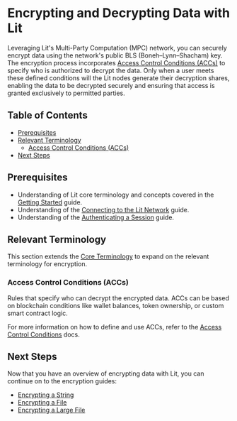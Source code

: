 <!-- omit in toc -->
# Encrypting and Decrypting Data with Lit

Leveraging Lit's Multi-Party Computation (MPC) network, you can securely encrypt data using the network's public BLS (Boneh–Lynn–Shacham) key. The encryption process incorporates [Access Control Conditions (ACCs)](#access-control-conditions-accs) to specify who is authorized to decrypt the data. Only when a user meets these defined conditions will the Lit nodes generate their decryption shares, enabling the data to be decrypted securely and ensuring that access is granted exclusively to permitted parties.

<!-- omit in toc -->
## Table of Contents

- [Prerequisites](#prerequisites)
- [Relevant Terminology](#relevant-terminology)
  - [Access Control Conditions (ACCs)](#access-control-conditions-accs)
- [Next Steps](#next-steps)

## Prerequisites

- Understanding of Lit core terminology and concepts covered in the [Getting Started](../_getting-started/README.md#core-terminology) guide.
- Understanding of the [Connecting to the Lit Network](../_getting-started/connecting-to-lit/README.md) guide.
- Understanding of the [Authenticating a Session](../_getting-started/authenticating-a-session/README.md) guide.

## Relevant Terminology

This section extends the [Core Terminology](../_getting-started/README.md#core-terminology) to expand on the relevant terminology for encryption.

### Access Control Conditions (ACCs)

Rules that specify who can decrypt the encrypted data. ACCs can be based on blockchain conditions like wallet balances, token ownership, or custom smart contract logic.

For more information on how to define and use ACCs, refer to the [Access Control Conditions](https://developer.litprotocol.com/category/advanced-topics) docs.

## Next Steps

Now that you have an overview of encrypting data with Lit, you can continue on to the encryption guides:

- [Encrypting a String](./encrypt-string/README.md)
- [Encrypting a File](./encrypt-file/README.md)
- [Encrypting a Large File](./encrypt-large-file/README.md)
